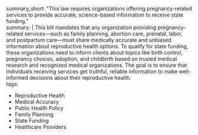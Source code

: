 summary_short: "This law requires organizations offering pregnancy-related services to provide accurate, science-based information to receive state funding."  
summary: |
  This bill mandates that any organization providing pregnancy-related services—such as family planning, abortion care, prenatal, labor, and postpartum care—must share medically accurate and unbiased information about reproductive health options. To qualify for state funding, these organizations need to inform clients about topics like birth control, pregnancy choices, adoption, and childbirth based on trusted medical research and recognized medical organizations. The goal is to ensure that individuals receiving services get truthful, reliable information to make well-informed decisions about their reproductive health.  
tags:  
  - Reproductive Health  
  - Medical Accuracy  
  - Public Health Policy  
  - Family Planning  
  - State Funding  
  - Healthcare Providers

